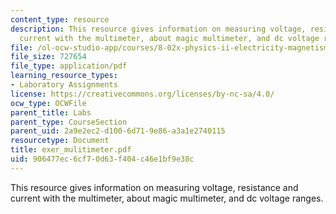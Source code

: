 ```yaml
---
content_type: resource
description: This resource gives information on measuring voltage, resistance and
  current with the multimeter, about magic multimeter, and dc voltage ranges.
file: /ol-ocw-studio-app/courses/8-02x-physics-ii-electricity-magnetism-with-an-experimental-focus-spring-2005/906477ec6cf70d63f404c46e1bf9e38c_exer_mulitimeter.pdf
file_size: 727654
file_type: application/pdf
learning_resource_types:
- Laboratory Assignments
license: https://creativecommons.org/licenses/by-nc-sa/4.0/
ocw_type: OCWFile
parent_title: Labs
parent_type: CourseSection
parent_uid: 2a9e2ec2-d100-6d71-9e86-a3a1e2740115
resourcetype: Document
title: exer_mulitimeter.pdf
uid: 906477ec-6cf7-0d63-f404-c46e1bf9e38c
---
```

This resource gives information on measuring voltage, resistance and current with the multimeter, about magic multimeter, and dc voltage ranges.